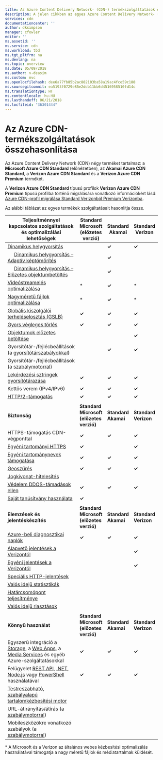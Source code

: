 ```yaml
---
title: Az Azure Content Delivery Network- (CDN-) termékszolgáltatások összehasonlítása | Microsoft Docs
description: A jelen cikkben az egyes Azure Content Delivery Network- (CDN-) termékek által támogatott szolgáltatásokat ismerheti meg.
services: cdn
documentationcenter: ''
author: dksimpson
manager: cfowler
editor: ''
ms.assetid: ''
ms.service: cdn
ms.workload: tbd
ms.tgt_pltfrm: na
ms.devlang: na
ms.topic: overview
ms.date: 05/09/2018
ms.author: v-deasim
ms.custom: mvc
ms.openlocfilehash: dee6a77fb85b2ac882103ba58a19ac4fce59c188
ms.sourcegitcommit: ea5193f0729e85e2ddb11bb6d4516958510fd14c
ms.translationtype: HT
ms.contentlocale: hu-HU
ms.lasthandoff: 06/21/2018
ms.locfileid: "36301444"
---
```

# <a name="compare-azure-cdn-product-features"></a>Az Azure CDN-termékszolgáltatások összehasonlítása

Az Azure Content Delivery Network (CDN) négy terméket tartalmaz: a **Microsoft Azure CDN Standard** (előnézetben), az **Akamai Azure CDN Standard**, a **Verizon Azure CDN Standard** és a **Verizon Azure CDN Premium** terméket. 

A **Verizon Azure CDN Standard** típusú profilok **Verizon Azure CDN Premium** típusú profilba történő migrálására vonatkozó információkért lásd: [Azure CDN-profil migrálása Standard Verizonból Premium Verizonba](cdn-migrate.md).

Az alábbi táblázat az egyes termékek szolgáltatásait hasonlítja össze.

| **Teljesítménnyel kapcsolatos szolgáltatások és optimalizálási lehetőségek** | **Standard Microsoft (előzetes verzió)** | **Standard Akamai** | **Standard Verizon** | **Premium Verizon** |
| --- | --- | --- | --- | --- |
| [Dinamikus helygyorsítás](https://docs.microsoft.com/azure/cdn/cdn-dynamic-site-acceleration)  |  | **&#x2713;**  | **&#x2713;** | **&#x2713;** |
| &nbsp;&nbsp;&nbsp;&nbsp;&nbsp;[Dinamikus helygyorsítás – Adaptív képtömörítés](https://docs.microsoft.com/azure/cdn/cdn-dynamic-site-acceleration#adaptive-image-compression-akamai-only)  |  | **&#x2713;**  |  |  |
| &nbsp;&nbsp;&nbsp;&nbsp;&nbsp;[Dinamikus helygyorsítás – Előzetes objektumbetöltés](https://docs.microsoft.com/azure/cdn/cdn-dynamic-site-acceleration#object-prefetch-akamai-only)  |  | **&#x2713;**  |  |  |
| [Videóstreamelés optimalizálása](https://docs.microsoft.com/azure/cdn/cdn-media-streaming-optimization)  | \* | **&#x2713;**  | \* |  \* |
| [Nagyméretű fájlok optimalizálása](https://docs.microsoft.com/azure/cdn/cdn-large-file-optimization)  | \* | **&#x2713;**  | \* |  \* |
| [Globális kiszolgálói terheléselosztás (GSLB)](https://docs.microsoft.com/azure/traffic-manager/traffic-manager-load-balancing-azure)  | **&#x2713;** |**&#x2713;** |**&#x2713;** |**&#x2713;** |
| [Gyors végleges törlés](cdn-purge-endpoint.md)  | **&#x2713;** |**&#x2713;** |**&#x2713;** |**&#x2713;** |
| [Objektumok előzetes betöltése](cdn-preload-endpoint.md)  |  | |**&#x2713;** |**&#x2713;** |
| Gyorsítótár-/fejlécbeállítások (a [gyorsítótárszabályokkal](cdn-caching-rules.md))  |  |**&#x2713;** |**&#x2713;** | |
| Gyorsítótár-/fejlécbeállítások (a [szabálymotorral](cdn-rules-engine.md))  |  | | |**&#x2713;** |
| [Lekérdezési sztringek gyorsítótárazása](cdn-query-string.md)  | **&#x2713;** |**&#x2713;** |**&#x2713;** |**&#x2713;** |
| Kettős verem (IPv4/IPv6) | **&#x2713;** |**&#x2713;** |**&#x2713;** |**&#x2713;** |
| [HTTP/2-támogatás](cdn-http2.md)  | **&#x2713;** |**&#x2713;** |**&#x2713;** |**&#x2713;** |
||||
 **Biztonság** | **Standard Microsoft (előzetes verzió)** | **Standard Akamai** | **Standard Verizon** | **Premium Verizon** | 
| HTTPS-támogatás CDN-végponttal | **&#x2713;** |**&#x2713;** |**&#x2713;** |**&#x2713;** |
| [Egyéni tartományi HTTPS](cdn-custom-ssl.md)  | **&#x2713;** | |**&#x2713;** |**&#x2713;** |
| [Egyéni tartománynevek támogatása](cdn-map-content-to-custom-domain.md)  | **&#x2713;** |**&#x2713;** |**&#x2713;** |**&#x2713;** |
| [Geoszűrés](cdn-restrict-access-by-country.md)  | **&#x2713;** |**&#x2713;** |**&#x2713;** |**&#x2713;** |
| [Jogkivonat-hitelesítés](cdn-token-auth.md)  |  |  |  |**&#x2713;**| 
| [Védelem DDOS-támadások ellen](https://www.us-cert.gov/ncas/tips/ST04-015)  | **&#x2713;** |**&#x2713;** |**&#x2713;** |**&#x2713;** |
| [Saját tanúsítvány használata](cdn-custom-ssl.md?tabs=option-2-enable-https-with-your-own-certificate#ssl-certificates) |**&#x2713;** |  |  |  |
||||
| **Elemzések és jelentéskészítés** | **Standard Microsoft (előzetes verzió)** | **Standard Akamai** | **Standard Verizon** | **Premium Verizon** | 
| [Azure-beli diagnosztikai naplók](cdn-azure-diagnostic-logs.md)  | **&#x2713;** | **&#x2713;** |**&#x2713;** |**&#x2713;** |
| [Alapvető jelentések a Verizontól](cdn-analyze-usage-patterns.md)  |  | |**&#x2713;** |**&#x2713;** |
| [Egyéni jelentések a Verizontól](cdn-verizon-custom-reports.md)  |  | |**&#x2713;** |**&#x2713;** |
| [Speciális HTTP-jelentések](cdn-advanced-http-reports.md)  |  | | |**&#x2713;** |
| [Valós idejű statisztikák](cdn-real-time-stats.md)  |  | | |**&#x2713;** |
| [Határcsomópont teljesítménye](cdn-edge-performance.md)  |  | | |**&#x2713;** |
| [Valós idejű riasztások](cdn-real-time-alerts.md)  |  | | |**&#x2713;** |
||||
| **Könnyű használat** | **Standard Microsoft (előzetes verzió)** | **Standard Akamai** | **Standard Verizon** | **Premium Verizon** | 
| Egyszerű integráció a [Storage](cdn-create-a-storage-account-with-cdn.md), a [Web Apps](cdn-add-to-web-app.md), a [Media Services](../media-services/media-services-portal-manage-streaming-endpoints.md) és egyéb Azure-szolgáltatásokkal  | **&#x2713;** |**&#x2713;** |**&#x2713;** |**&#x2713;** |
| Felügyelet [REST API](https://msdn.microsoft.com/library/mt634456.aspx), [.NET](cdn-app-dev-net.md), [Node.js](cdn-app-dev-node.md) vagy [PowerShell](cdn-manage-powershell.md) használatával  | **&#x2713;** |**&#x2713;** |**&#x2713;** |**&#x2713;** |
| [Testreszabható, szabályalapú tartalomkézbesítési motor](cdn-rules-engine.md)  |  | | |**&#x2713;** |
| URL-átirányítás/átírás (a [szabálymotorral](cdn-rules-engine.md))  |  | | |**&#x2713;** |
| Mobileszközökre vonatkozó szabályok (a [szabálymotorral](cdn-rules-engine.md))  |  | | |**&#x2713;** |

\* A Microsoft és a Verizon az általános webes kézbesítési optimalizálás használatával támogatja a nagy méretű fájlok és médiatartalmak küldését.



